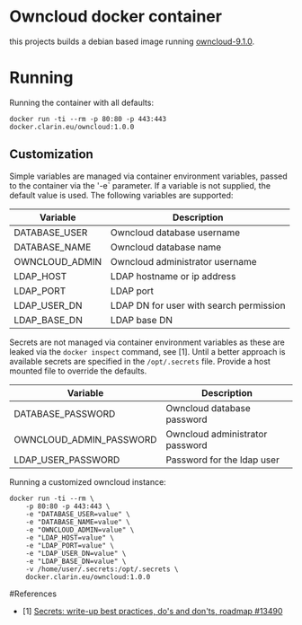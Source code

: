 # Owncloud docker container

this projects builds a debian based image running [owncloud-9.1.0](https://doc.owncloud.org/).

# Running 

Running the container with all defaults:

```
docker run -ti --rm -p 80:80 -p 443:443 docker.clarin.eu/owncloud:1.0.0
```

## Customization

Simple variables are managed via container environment variables, passed to the container via the '-e` parameter. If a variable is not supplied, the default value is used. The following variables are supported:

| Variable                 | Description                             |
| ------------------------ | --------------------------------------- |
| DATABASE_USER            | Owncloud database username              |
| DATABASE_NAME            | Owncloud database name                  |
| OWNCLOUD_ADMIN           | Owncloud administrator username         |
| LDAP_HOST                | LDAP hostname or ip address             | 
| LDAP_PORT                | LDAP port                               |
| LDAP_USER\_DN            | LDAP DN for user with search permission |
| LDAP_BASE\_DN            | LDAP base DN                            |

Secrets are not managed via container environment variables as these are leaked via the `docker inspect` command, see [1]. Until a better approach is available secrets are specified in the `/opt/.secrets` file. Provide a host mounted file to override the defaults.

| Variable                 | Description                             |
| ------------------------ | --------------------------------------- |
| DATABASE_PASSWORD        | Owncloud database password              |
| OWNCLOUD_ADMIN\_PASSWORD | Owncloud administrator password         |
| LDAP_USER\_PASSWORD      | Password for the ldap user              | 

Running a customized owncloud instance:

```
docker run -ti --rm \
	-p 80:80 -p 443:443 \
	-e "DATABASE_USER=value" \
	-e "DATABASE_NAME=value" \
	-e "OWNCLOUD_ADMIN=value" \
	-e "LDAP_HOST=value" \
	-e "LDAP_PORT=value" \
	-e "LDAP_USER_DN=value" \
	-e "LDAP_BASE_DN=value" \
	-v /home/user/.secrets:/opt/.secrets \
	docker.clarin.eu/owncloud:1.0.0
```

#References

* [1] [Secrets: write-up best practices, do's and don'ts, roadmap #13490
](https://github.com/docker/docker/issues/13490)